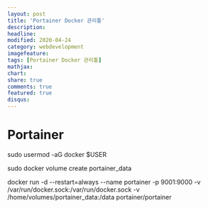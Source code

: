 ```yaml
---
layout: post
title: 'Portainer Docker 관리툴'
description:
headline:
modified: 2020-04-24
category: webdevelopment
imagefeature:
tags: [Portainer Docker 관리툴]
mathjax:
chart:
share: true
comments: true
featured: true
disqus:
---
```


# Portainer

sudo usermod -aG docker $USER

sudo docker volume create portainer_data

docker run -d --restart=always --name portainer -p 9001:9000 -v /var/run/docker.sock:/var/run/docker.sock -v /home/volumes/portainer_data:/data portainer/portainer
